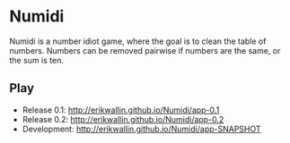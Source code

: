 Numidi
======

Numidi is a number idiot game, where the goal is to clean the table of numbers. Numbers can be removed pairwise if numbers are the same, or the sum is ten. 

Play
----
* Release 0.1: <http://erikwallin.github.io/Numidi/app-0.1>
* Release 0.2: <http://erikwallin.github.io/Numidi/app-0.2>
* Development: <http://erikwallin.github.io/Numidi/app-SNAPSHOT>

